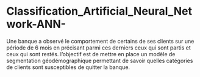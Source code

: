 # Classification_Artificial_Neural_Network-ANN-
Une banque a observé le comportement de certains de ses clients sur une période de 6 mois en précisant parmi ces derniers ceux qui sont partis et ceux qui sont restés. l’objectif est de mettre en place un modèle de segmentation géodémographique permettant de savoir quelles catégories de clients sont susceptibles de quitter la banque.



